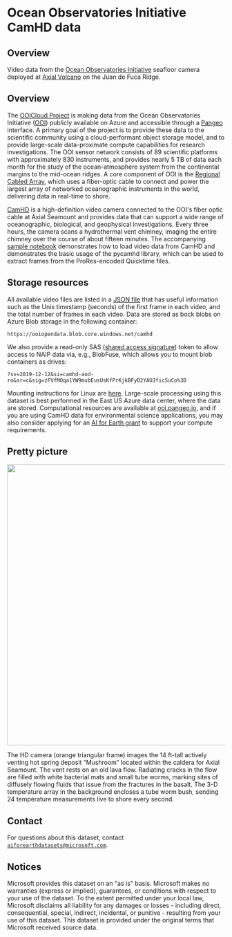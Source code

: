 # Ocean Observatories Initiative CamHD data

## Overview

Video data from the [Ocean Observatories Initiative](https://oceanobservatories.org/) seafloor camera deployed at [Axial Volcano](https://en.wikipedia.org/wiki/Axial_Seamount) on the Juan de Fuca Ridge.

## Overview

The [OOICloud Project](https://github.com/ooicloud) is making data from the Ocean Observatories Initiative ([OOI](https://oceanobservatories.org)) publicly available on Azure and accessible through a [Pangeo](http://pangeo.io/) interface. A primary goal of the project is to provide these data to the scientific community using a cloud-performant object storage model, and to provide large-scale data-proximate compute capabilities for research investigations. The OOI sensor network consists of 89 scientific platforms with approximately 830 instruments, and provides nearly 5 TB of data each month for the study of the ocean-atmosphere system from the continental margins to the mid-ocean ridges. A core component of OOI is the [Regional Cabled Array](https://oceanobservatories.org/regional-cabled-array/), which uses a fiber-optic cable to connect and power the largest array of networked oceanographic instruments in the world, delivering data in real-time to shore. 

[CamHD](https://oceanobservatories.org/instrument-class/camhd/) is a high-definition video camera connected to the OOI's fiber optic cable at Axial Seamount and provides data that can support a wide range of oceanographic, biological, and geophysical investigations. Every three hours, the camera scans a hydrothermal vent chimney, imaging the entire chimney over the course of about fifteen minutes. The accompanying [sample notebook](ooi-camhd.ipynb) demonstrates how to load video data from CamHD and demonstrates the basic usage of the pycamhd library, which can be used to extract frames from the ProRes-encoded Quicktime files. 


## Storage resources 

All available video files are listed in a [JSON file](https://ooiopendata.blob.core.windows.net/camhd/dbcamhd.json) that has useful information such as the Unix timestamp (seconds) of the first frame in each video, and the total number of frames in each video. Data are stored as bock blobs on Azure Blob storage in the following  container:

`https://ooiopendata.blob.core.windows.net/camhd`

We also provide a read-only SAS (<a href="https://docs.microsoft.com/en-us/azure/storage/common/storage-sas-overview">shared access signature</a>) token to allow access to NAIP data via, e.g., BlobFuse, which allows you to mount blob containers as drives:

`?sv=2019-12-12&si=camhd-aod-ro&sr=c&sig=zFVfMOqa1YW9mxbEusUsKfPrKjkBFyD2YAUJficSuCo%3D`

Mounting instructions for Linux are [here](https://docs.microsoft.com/en-us/azure/storage/blobs/storage-how-to-mount-container-linux).
Large-scale processing using this dataset is best performed in the East US Azure data center, where the data are stored. Computational resources are available at [ooi.pangeo.io](https://ooi.pangeo.io/), and if you are using CamHD data for environmental science applications, you may also consider applying for an [AI for Earth grant](http://aka.ms/ai4egrants) to support your compute requirements.


## Pretty picture

<img src="https://oceanobservatories.org/wp-content/uploads/2016/01/HD_Camera_Thermisor_OSMO.jpg" width=650px;><br/>

The HD camera (orange triangular frame) images the 14 ft-tall actively venting hot spring deposit &ldquo;Mushroom&rdquo; located within the caldera for Axial Seamount. The vent rests on an old lava flow. Radiating cracks in the flow are filled with white bacterial mats and small tube worms, marking sites of diffusely flowing fluids that issue from the fractures in the basalt. The 3-D temperature array in the background encloses a tube worm bush, sending 24 temperature measurements live to shore every second.


## Contact

For questions about this dataset, contact [`aiforearthdatasets@microsoft.com`](mailto:aiforearthdatasets@microsoft.com?subject=oocamhd%20question).


## Notices

Microsoft provides this dataset on an "as is" basis.  Microsoft makes no warranties (express or implied), guarantees, or conditions with respect to your use of the dataset.  To the extent permitted under your local law, Microsoft disclaims all liability for any damages or losses - including direct, consequential, special, indirect, incidental, or punitive - resulting from your use of this dataset.  This dataset is provided under the original terms that Microsoft received source data.

